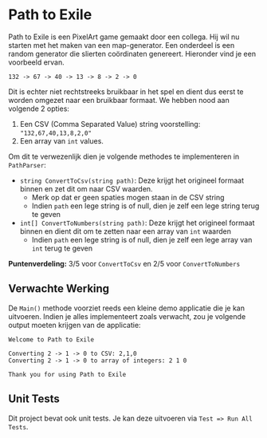 # Path to Exile

Path to Exile is een PixelArt game gemaakt door een collega. Hij wil nu starten met het maken van een map-generator. Een onderdeel is een random generator die slierten coördinaten genereert. Hieronder vind je een voorbeeld ervan.

```
132 -> 67 -> 40 -> 13 -> 8 -> 2 -> 0
```

Dit is echter niet rechtstreeks bruikbaar in het spel en dient dus eerst te worden omgezet naar een bruikbaar formaat. We hebben nood aan volgende 2 opties:

1. Een CSV (Comma Separated Value) string voorstelling: `"132,67,40,13,8,2,0"`
2. Een array van `int` values.

Om dit te verwezenlijk dien je volgende methodes te implementeren in `PathParser`:

* `string ConvertToCsv(string path)`: Deze krijgt het origineel formaat binnen en zet dit om naar CSV waarden.
  * Merk op dat er geen spaties mogen staan in de CSV string
  * Indien `path` een lege string is of null, dien je zelf een lege string terug te geven
* `int[] ConvertToNumbers(string path)`: Deze krijgt het origineel formaat binnen en dient dit om te zetten naar een array van `int` waarden
  * Indien `path` een lege string is of null, dien je zelf een lege array van `int` terug te geven

**Puntenverdeling:** 3/5 voor `ConvertToCsv` en 2/5 voor `ConvertToNumbers`

## Verwachte Werking

De `Main()` methode voorziet reeds een kleine demo applicatie die je kan uitvoeren. Indien je alles implementeert zoals verwacht, zou je volgende output moeten krijgen van de applicatie:

```text
Welcome to Path to Exile

Converting 2 -> 1 -> 0 to CSV: 2,1,0
Converting 2 -> 1 -> 0 to array of integers: 2 1 0

Thank you for using Path to Exile
```

## Unit Tests

Dit project bevat ook unit tests. Je kan deze uitvoeren via `Test => Run All Tests`.
